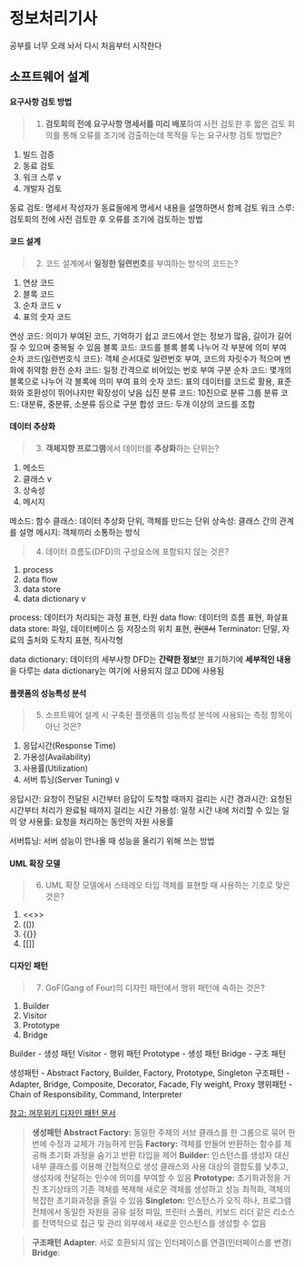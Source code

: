 # 정보처리기사
공부를 너무 오래 놔서 다시 처음부터 시작한다

## 소프트웨어 설계

#### 요구사항 검토 방법

> 01. <b>검토회의 전에 요구사항 명세서를 미리 배포</b>하여 사전 검토한 후 짧은 검토 회의를 통해 오류를 조기에 검출하는데 목적을 두는 요구사항 검토 방법은?
1. 빌드 검증
2. 동료 검토
3. 워크 스루    v
4. 개발자 검토

동료 검토: 명세서 작성자가 동료들에게 명세서 내용을 설명하면서 함께 검토
워크 스루: 검토회의 전에 사전 검토한 후 오류를 조기에 검토하는 방법

#### 코드 설계

> 02. 코드 설계에서 <b>일정한 일련번호</b>를 부여하는 방식의 코드는?
1. 연상 코드
2. 블록 코드
3. 순차 코드        v
4. 표의 숫자 코드 

연상 코드: 의미가 부여된 코드, 기억하기 쉽고 코드에서 얻는 정보가 많음, 길이가 길어질 수 있으며 중복될 수 있음
블록 코드: 코드를 블록 블록 나누어 각 부분에 의미 부여
순차 코드(일련번호식 코드): 객체 순서대로 일련번호 부여, 코드의 자릿수가 적으며 변화에 취약함
완전 순차 코드: 일정 간격으로 비어있는 번호 부여
구분 순차 코드: 몇개의 블록으로 나누어 각 블록에 의미 부여
표의 숫자 코드: 표의 데이터를 코드로 활용, 표준화와 호환성이 뛰어나지만 확장성이 낮음
십진 분류 코드: 10진으로 분류
그룹 분류 코드: 대분류, 중분류, 소분류 등으로 구분
합성 코드: 두개 이상의 코드를 조합

#### 데이터 추상화

> 03. <b>객체지향 프로그램</b>에서 데이터를 <b>추상화</b>하는 단위는?
1. 메소드
2. 클래스   v
3. 상속성
4. 메시지

메소드: 함수
클래스: 데이터 추상화 단위, 객체를 만드는 단위
상속성: 클래스 간의 관계를 설명
메시지: 객체끼리 소통하는 방식

> 04. 데이터 흐름도(DFD)의 구성요소에 포함되지 않는 것은? 
1. process
2. data flow
3. data store
4. data dictionary  v

process: 데이터가 처리되는 과정 표현, 타원
data flow: 데이터의 흐름 표현, 화살표
data store: 파일, 데이터베이스 등 저장소의 위치 표현, ~~컨덴서~~
Terminator: 단말, 자료의 출처와 도착지 표현, 직사각형

data dictionary: 데이터의 세부사항
DFD는 <b>간략한 정보</b>만 표기하기에 <b>세부적인 내용</b>을 다루는 data dictionary는 여기에 사용되지 않고 DD에 사용됨

#### 플랫폼의 성능특성 분석

> 05. 소프트웨어 설계 시 구축된 플랫폼의 성능특성 분석에 사용되는 측정 항목이 아닌 것은? 
1. 응답시간(Response Time)
2. 가용성(Availability)
3. 사용률(Utilization)
4. 서버 튜닝(Server Tuning) v

응답시간: 요청이 전달된 시간부터 응답이 도착할 때까지 걸리는 시간
경과시간: 요청된 시간부터 처리가 완료될 때까지 걸리는 시간
가용성: 일정 시간 내에 처리할 수 있는 일의 양
사용률: 요청을 처리하는 동안의 자원 사용률

서버튜닝: 서버 성능이 안나올 때 성능을 올리기 위해 쓰는 방법

#### UML 확장 모델

> 06. UML 확장 모델에서 스테레오 타입 객체를 표현할 때 사용하는 기호로 맞은 것은?
1. <<>>
2. (())
3. {{}}
4. [[]]

#### 디자인 패턴

> 07. GoF(Gang of Four)의 디자인 패턴에서 행위 패턴에 속하는 것은?
1. Builder
2. Visitor
3. Prototype
4. Bridge

Builder - 생성 패턴
Visitor - 행위 패턴
Prototype - 생성 패턴
Bridge - 구조 패턴

>
생성패턴 - Abstract Factory, Builder, Factory, Prototype, Singleton
구조패턴 - Adapter, Bridge, Composite, Decorator, Facade, Fly weight, Proxy
행위패턴 - Chain of Responsibility, Command, Interpreter

[참고: 꺼무위키 디자인 패턴 문서](https://namu.wiki/w/%EC%86%8C%ED%94%84%ED%8A%B8%EC%9B%A8%EC%96%B4%20%EB%94%94%EC%9E%90%EC%9D%B8%20%ED%8C%A8%ED%84%B4#s-4)

> <b>생성패턴</b>
<b>Abstract Factory:</b> 동일한 주제의 서브 클래스를 한 그룹으로 묶어 한번에 수정과 교체가 가능하게 만듬
<b>Factory:</b> 객체를 만들어 반환하는 함수를 제공해 초기화 과정을 숨기고 반환 타입을 제어
<b>Builder:</b> 인스턴스를 생성자 대신 내부 클래스를 이용해 간접적으로 생성
클래스와 사용 대상의 결합도를 낮추고, 생성자에 전달하는 인수에 의미를 부여할 수 있음
<b>Prototype:</b> 초기화과정을 거친 초기상태의 기존 객체를 복제해 새로운 객체를 생성하고 성능 최적화, 객체의 복잡한 초기화과정을 줄일 수 있음
<b>Singleton:</b> 인스턴스가 오직 하나, 프로그램 전체에서 동일한 자원을 공유
설정 파일, 프린터 스풀러, 키보드 리더 같은 리소스를 전역적으로 접근 및 관리
외부에서 새로운 인스턴스를 생성할 수 없음

> <b>구조패턴</b>
<b>Adapter</b>: 서로 호환되지 않는 인터페이스를 연결(인터페이스를 변경)
<b>Bridge</b>: 